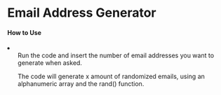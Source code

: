 <h1> Email Address Generator </h1>

<h4> How to Use </h4>

<li>
<ul>Run the code and insert the number of email addresses you want to generate when asked.</ul>

<ul>The code will generate x amount of randomized emails, using an alphanumeric array and the rand() function.</ul>
</li>
